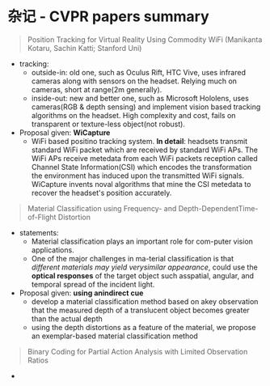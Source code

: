 # 杂记 - CVPR papers summary
  
> Position Tracking for Virtual Reality Using Commodity WiFi (Manikanta Kotaru, Sachin Katti; Stanford Uni)
- tracking:
  - outside-in: old one, such as Oculus Rift, HTC Vive, uses infrared cameras along with sensors on the headset. Relying much on cameras, short at range(2m generally).
  - inside-out: new and better one, such as Microsoft Hololens, uses cameras(RGB & depth sensing) and implement vision based tracking algorithms on the headset. High complexity and cost, fails on transparent or texture-less object(not robust).
- Proposal given: **WiCapture**
  - WiFi based positino tracking system. **In detail**: headsets transmit standard WiFi packet which are received by standard WiFi APs. The WiFi APs receive metedata from each WiFi packets reception called Channel State Information(CSI) which encodes the transformation the environment has induced upon the transmitted WiFi signals. WiCapture invents noval algorithms that mine the CSI metedata to recover the headset's position accurately.

> Material Classification using Frequency- and Depth-DependentTime-of-Flight Distortion
- statements:
  - Material classification plays an important role for com-puter vision applications.
  - One of the major challenges in ma-terial classification is that *different materials may yield verysimilar appearance*, could use the **optical responses** of the target object such asspatial, angular, and temporal spread of the incident light.
- Proposal given: **using anindirect cue**
  - develop a material classification method based on akey observation that the measured depth of a translucent object becomes greater than the actual depth
  - using the depth distortions as a feature of the material, we propose an exemplar-based material classification method

> Binary Coding for Partial Action Analysis with Limited Observation Ratios
- 